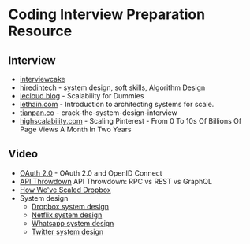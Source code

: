 # Coding Interview Preparation Resource

## Interview 
- [interviewcake](https://www.interviewcake.com/)
- [hiredintech](https://www.hiredintech.com/courses) - system design, soft skills, Algorithm Design
- [lecloud blog](https://www.lecloud.net/tagged/scalability/chrono?fbclid=IwAR0o1vbF9rttIfLIQxw3ZrnLRKbG-16IuPB7MvlJaFJv0wDJrI6lJO9Up5s) - Scalability for Dummies
- [lethain.com](https://lethain.com/introduction-to-architecting-systems-for-scale/?fbclid=IwAR2ghNqlAniY6PyJ_y2ybjz6gSZ1TJjFdhVhKcjrGVfedaIAKie8XOg9sTo#platform_layer) - Introduction to architecting systems for scale.
- [tianpan.co](https://tianpan.co/notes/2016-02-13-crack-the-system-design-interview?fbclid=IwAR3mxoctdV4F-U2BI1jrKD5hw7lv-GgiE68ltJWqlVQaZ5Jpg6CSpe3jo6I) - crack-the-system-design-interview
- [highscalability.com](http://highscalability.com/blog/2013/4/15/scaling-pinterest-from-0-to-10s-of-billions-of-page-views-a.html?fbclid=IwAR1BGNg1ZTOHusxc5nMByAKiEq7f0iyUF4W6ZdIxXkV-E4S-2SM9suqU_pc) - Scaling Pinterest - From 0 To 10s Of Billions Of Page Views A Month In Two Years

## Video
- [OAuth 2.0](https://www.youtube.com/watch?v=996OiexHze0) - OAuth 2.0 and OpenID Connect
- [API Throwdown](https://www.youtube.com/watch?v=IvsANO0qZEg&t=237s) API Throwdown: RPC vs REST vs GraphQL
- [How We've Scaled Dropbox](https://www.youtube.com/watch?v=PE4gwstWhmc&list=PLAWUTcG0XGSY_l16FeeAkGA-SAgwpfRij&index=10&fbclid=IwAR3ReRMbkS09UVLJDt1VMsbgTtd3N3NSQe4RlgHpnGlNaOvpbCrTTAXDNI4) 
- System design 
	- [Dropbox system design](https://youtu.be/U0xTu6E2CT8)
	- [Netflix system design](https://youtu.be/xrYTjaK5QVM)
	- [Whatsapp system design](https://youtu.be/L7LtmfFYjc4)
	- [Twitter system design](https://youtu.be/wYk0xPP_P_8)
